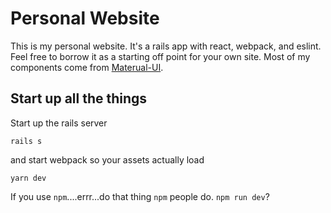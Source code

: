# Personal Website

This is my personal website. It's a rails app with react, webpack, and eslint. Feel free to borrow it as a starting off point for your own site. Most of my components come from [Materual-UI](http://www.material-ui.com/).

## Start up all the things

Start up the rails server
```
rails s
```
and start webpack so your assets actually load
```
yarn dev
```
If you use `npm`....errr...do that thing `npm` people do. `npm run dev`?
